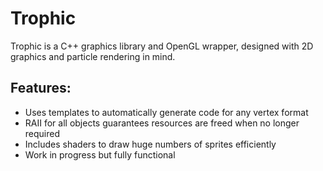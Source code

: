 # Trophic
Trophic is a C++ graphics library and OpenGL wrapper, designed with 2D graphics and particle rendering in mind.

## Features:
- Uses templates to automatically generate code for any vertex format
- RAII for all objects guarantees resources are freed when no longer required
- Includes shaders to draw huge numbers of sprites efficiently
- Work in progress but fully functional
